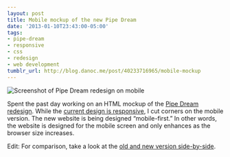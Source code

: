 ```yaml
---
layout: post
title: Mobile mockup of the new Pipe Dream
date: '2013-01-10T23:43:00-05:00'
tags:
- pipe-dream
- responsive
- css
- redesign
- web development
tumblr_url: http://blog.danoc.me/post/40233716965/mobile-mockup
---
```


![Screenshot of Pipe Dream redesign on mobile](/public/img/posts/pipe-dream-mobile-first.png)

Spent the past day working on an HTML mockup of the [Pipe Dream redesign](http://blog.danoc.me/post/39614524151/pipe-dream-redesign). While the [current design is responsive](http://blog.danoc.me/post/18714910407/from-college-publisher-to-wordpress), I cut corners on the mobile version. The new website is being designed “mobile-first.” In other words, the website is designed for the mobile screen and only enhances as the browser size increases.

Edit: For comparison, take a look at the [old and new version side-by-side](https://www.dropbox.com/s/it4as8mz9kens6l/mobile-comparison.png).
